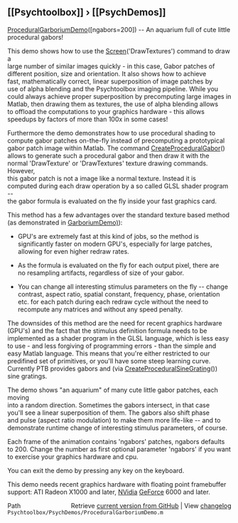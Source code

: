 ## [[Psychtoolbox]] &#8250; [[PsychDemos]]

[ProceduralGarboriumDemo](ProceduralGarboriumDemo)([ngabors=200]) -- An aquarium full of cute little procedural gabors!  
  
This demo shows how to use the [Screen](Screen)('DrawTextures') command to draw a  
large number of similar images quickly - in this case, Gabor patches of  
different position, size and orientation. It also shows how to achieve  
fast, mathematically correct, linear superposition of image patches by  
use of alpha blending and the Psychtoolbox imaging pipeline. While you  
could always achieve proper superposition by precomputing large images in  
Matlab, then drawing them as textures, the use of alpha blending allows  
to offload the computations to your graphics hardware - this allows  
speedups by factors of more than 100x in some cases!  
  
Furthermore the demo demonstrates how to use procedural shading to  
compute gabor patches on-the-fly instead of precomputing a prototypical  
gabor patch image within Matlab. The command [CreateProceduralGabor](CreateProceduralGabor)()  
allows to generate such a procedural gabor and then draw it with the  
normal 'DrawTexture' or 'DrawTextures' texture drawing commands. However,  
this gabor patch is not a image like a normal texture. Instead it is  
computed during each draw operation by a so called GLSL shader program --  
the gabor formula is evaluated on the fly inside your fast graphics card.  
  
This method has a few advantages over the standard texture based method  
(as demonstrated in [GarboriumDemo)](GarboriumDemo)):  
  
- GPU's are extremely fast at this kind of jobs, so the method is  
significantly faster on modern GPU's, especially for large patches,  
allowing for even higher redraw rates.  
  
- As the formula is evaluated on the fly for each output pixel, there are  
no resampling artifacts, regardless of size of your gabor.  
  
- You can change all interesting stimulus parameters on the fly -- change  
contrast, aspect ratio, spatial constant, frequency, phase, orientation  
etc. for each patch during each redraw cycle without the need to  
recompute any matrices and without any speed penalty.  
  
The downsides of this method are the need for recent graphics hardware  
(GPU's) and the fact that the stimulus definition formula needs to be  
implemented as a shader program in the GLSL language, which is less easy  
to use - and less forgiving of programming errors - than the simple and  
easy Matlab language. This means that you're either restricted to our  
predifined set of primitives, or you'll have some steep learning curve.  
Currently PTB provides gabors and (via [CreateProceduralSineGrating](CreateProceduralSineGrating)())  
sine gratings.  
  
The demo shows "an aquarium" of many cute little gabor patches, each moving  
into a random direction. Sometimes the gabors intersect, in that case  
you'll see a linear superposition of them. The gabors also shift phase  
and pulse (aspect ratio modulation) to make them more life-like -- and to  
demonstrate runtime change of interesting stimulus parameters, of course.  
  
Each frame of the animation contains 'ngabors' patches, ngabors defaults  
to 200. Change the number as first optional parameter 'ngabors' if you want  
to exercise your graphics hardware and cpu.  
  
You can exit the demo by pressing any key on the keyboard.  
  
This demo needs recent graphics hardware with floating point framebuffer  
support: ATI Radeon X1000 and later, [NVidia](NVidia) [GeForce](GeForce) 6000 and later.  




<div class="code_header" style="text-align:right;">
  <span style="float:left;">Path&nbsp;&nbsp;</span> <span class="counter">Retrieve <a href=
  "https://raw.github.com/Psychtoolbox-3/Psychtoolbox-3/beta/Psychtoolbox/PsychDemos/ProceduralGarboriumDemo.m">current version from GitHub</a> | View <a href=
  "https://github.com/Psychtoolbox-3/Psychtoolbox-3/commits/beta/Psychtoolbox/PsychDemos/ProceduralGarboriumDemo.m">changelog</a></span>
</div>
<div class="code">
  <code>Psychtoolbox/PsychDemos/ProceduralGarboriumDemo.m</code>
</div>

